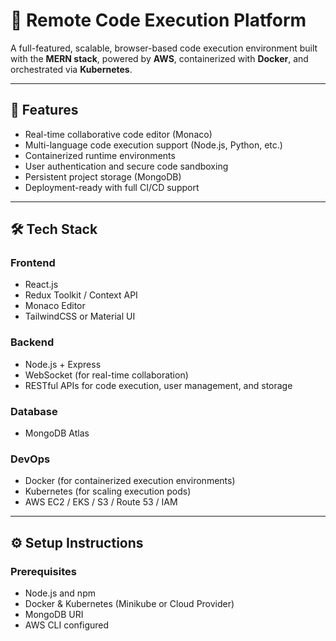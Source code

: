 # 🧠 Remote Code Execution Platform

A full-featured, scalable, browser-based code execution environment built with the **MERN stack**, powered by **AWS**, containerized with **Docker**, and orchestrated via **Kubernetes**.

---

## 🚀 Features

- Real-time collaborative code editor (Monaco)
- Multi-language code execution support (Node.js, Python, etc.)
- Containerized runtime environments
- User authentication and secure code sandboxing
- Persistent project storage (MongoDB)
- Deployment-ready with full CI/CD support

---

## 🛠 Tech Stack

### Frontend
- React.js
- Redux Toolkit / Context API
- Monaco Editor
- TailwindCSS or Material UI

### Backend
- Node.js + Express
- WebSocket (for real-time collaboration)
- RESTful APIs for code execution, user management, and storage

### Database
- MongoDB Atlas

### DevOps
- Docker (for containerized execution environments)
- Kubernetes (for scaling execution pods)
- AWS EC2 / EKS / S3 / Route 53 / IAM

---

## ⚙️ Setup Instructions

### Prerequisites

- Node.js and npm
- Docker & Kubernetes (Minikube or Cloud Provider)
- MongoDB URI
- AWS CLI configured


